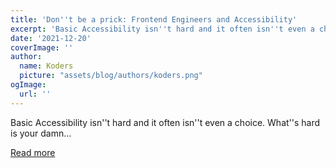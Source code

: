 ```yaml
---
title: 'Don''t be a prick: Frontend Engineers and Accessibility'
excerpt: 'Basic Accessibility isn''t hard and it often isn''t even a choice. What''s hard is your damn...'
date: '2021-12-20'
coverImage: ''
author:
  name: Koders
  picture: "assets/blog/authors/koders.png"
ogImage:
  url: ''
---
```


Basic Accessibility isn''t hard and it often isn''t even a choice. What''s hard is your damn...

[Read more](https://dev.to/activenode/dont-be-a-prick-frontend-engineers-and-accessibility-1m8m)
